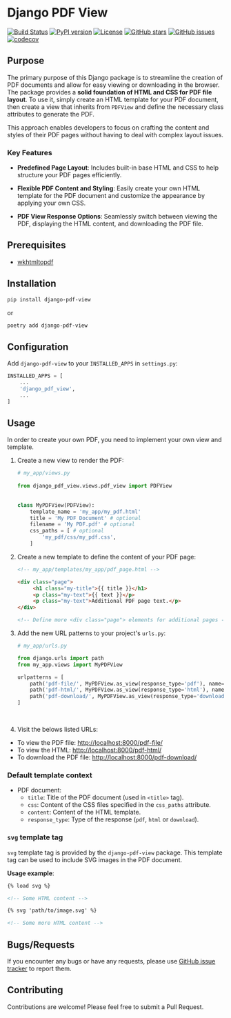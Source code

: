 # Django PDF View

[![Build Status](https://github.com/roknicmilos/django-pdf-view/actions/workflows/ci.yml/badge.svg?branch=main)](https://github.com/roknicmilos/django-pdf-view/actions/workflows/ci.yml/?query=branch:main)
[![PyPI version](https://img.shields.io/pypi/v/django-pdf-view.svg)](https://pypi.org/project/django-pdf-view/)
[![License](https://img.shields.io/badge/license-MIT-blue.svg)](https://opensource.org/licenses/MIT)
[![GitHub stars](https://img.shields.io/github/stars/roknicmilos/django-pdf-view.svg)](https://github.com/roknicmilos/django-pdf-view/stargazers)
[![GitHub issues](https://img.shields.io/github/issues/roknicmilos/django-pdf-view.svg)](https://github.com/<username>/<repository>/issues)
[![codecov](https://codecov.io/github/roknicmilos/django-pdf-view/graph/badge.svg?token=VF1XVECK7P)](https://codecov.io/github/roknicmilos/django-pdf-view)

## Purpose

The primary purpose of this Django package is to streamline the creation of PDF
documents and allow for easy viewing or downloading in the browser. The package
provides a **solid foundation of HTML and CSS for PDF file layout**. To use it,
simply create an HTML template for your PDF document, then create a view that
inherits from `PDFView` and define the necessary class attributes to generate
the PDF.

This approach enables developers to focus on crafting the content and styles of
their PDF pages without having to deal with complex layout issues.

### Key Features

- **Predefined Page Layout**: Includes built-in base HTML and CSS to help
  structure your PDF pages efficiently.

- **Flexible PDF Content and Styling**: Easily create your own HTML template for
  the PDF document and customize the appearance by applying your own CSS.

- **PDF View Response Options**: Seamlessly switch between viewing the PDF,
  displaying the HTML content, and downloading the PDF file.

## Prerequisites

- [wkhtmltopdf](https://wkhtmltopdf.org/)

## Installation

```bash
pip install django-pdf-view
```

or

```bash
poetry add django-pdf-view
```

## Configuration

Add `django-pdf-view` to your `INSTALLED_APPS` in `settings.py`:

```python
INSTALLED_APPS = [
    ...
    'django_pdf_view',
    ...
]
```

## Usage

In order to create your own PDF, you need to implement your own view and
template.

1. Create a new view to render the PDF:

    ```python
   # my_app/views.py    
        
   from django_pdf_view.views.pdf_view import PDFView
        
        
   class MyPDFView(PDFView):
        template_name = 'my_app/my_pdf.html'
        title = 'My PDF Document' # optional
        filename = 'My PDF.pdf' # optional
        css_paths = [ # optional
            'my_pdf/css/my_pdf.css',
        ]
    ```

2. Create a new template to define the content of your PDF page:

   ```html
   <!-- my_app/templates/my_app/pdf_page.html -->
   
   <div class="page">
        <h1 class="my-title">{{ title }}</h1>
        <p class="my-text">{{ text }}</p>
        <p class="my-text">Additional PDF page text.</p>
   </div>
   
   <!-- Define more <div class="page"> elements for additional pages -->
   ```

3. Add the new URL patterns to your project's `urls.py`:

    ```python
    # my_app/urls.py    
    
    from django.urls import path
    from my_app.views import MyPDFView
    
    urlpatterns = [
        path('pdf-file/', MyPDFView.as_view(response_type='pdf'), name='pdf-file'),
        path('pdf-html/', MyPDFView.as_view(response_type='html'), name='pdf-html'),
        path('pdf-download/', MyPDFView.as_view(response_type='download'), name='pdf-download'),
    ]
    ```
   <br/>

4. Visit the belows listed URLs:

- To view the PDF
  file: [http://localhost:8000/pdf-file/](http://localhost:8000/pdf-file/)
- To view the
  HTML: [http://localhost:8000/pdf-html/](http://localhost:8000/pdf-html/)
- To download the PDF
  file: [http://localhost:8000/pdf-download/](http://localhost:8000/pdf-download/)

### Default template context

- PDF document:
    - `title`: Title of the PDF document (used in `<title>` tag).
    - `css`: Content of the CSS files specified in the `css_paths` attribute.
    - `content`: Content of the HTML template.
    - `response_type`: Type of the response (`pdf`, `html` or `download`).

### `svg` template tag

`svg` template tag is provided by the `django-pdf-view` package. This template
tag can be used to include SVG images in the PDF document.

**Usage example**:

```html
{% load svg %}

<!-- Some HTML content -->

{% svg 'path/to/image.svg' %}

<!-- Some more HTML content -->
```

## Bugs/Requests

If you encounter any bugs or have any requests, please use
[GitHub issue tracker](https://github.com/roknicmilos/django-pdf-view/issues)
to report them.

## Contributing

Contributions are welcome! Please feel free to submit a Pull Request.

